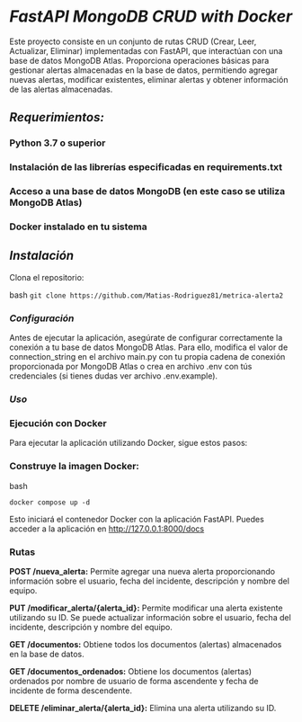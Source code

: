 # ***FastAPI MongoDB CRUD with Docker***
Este proyecto consiste en un conjunto de rutas CRUD (Crear, Leer, Actualizar, Eliminar) implementadas con FastAPI, que interactúan con una base de datos MongoDB Atlas. Proporciona operaciones básicas para gestionar alertas almacenadas en la base de datos, permitiendo agregar nuevas alertas, modificar existentes, eliminar alertas y obtener información de las alertas almacenadas.


## ***Requerimientos:***
### Python 3.7 o superior
### Instalación de las librerías especificadas en requirements.txt
### Acceso a una base de datos MongoDB (en este caso se utiliza MongoDB Atlas)
### Docker instalado en tu sistema


## *Instalación*
Clona el repositorio:

bash
`git clone https://github.com/Matias-Rodriguez81/metrica-alerta2`


### *Configuración*
Antes de ejecutar la aplicación, asegúrate de configurar correctamente la conexión a tu base de datos MongoDB Atlas. Para ello, modifica el valor de connection_string en el archivo main.py con tu propia cadena de conexión proporcionada por MongoDB Atlas o crea en archivo .env con tús credenciales (si tienes dudas ver archivo .env.example).

### ***Uso***
### **Ejecución con Docker**
Para ejecutar la aplicación utilizando Docker, sigue estos pasos:

### Construye la imagen Docker:

bash

`docker compose up -d`


Esto iniciará el contenedor Docker con la aplicación FastAPI. Puedes acceder a la aplicación en http://127.0.0.1:8000/docs

### Rutas
**POST /nueva_alerta:** Permite agregar una nueva alerta proporcionando información sobre el usuario, fecha del incidente, descripción y nombre del equipo.

**PUT /modificar_alerta/{alerta_id}:** Permite modificar una alerta existente utilizando su ID. Se puede actualizar información sobre el usuario, fecha del incidente, descripción y nombre del equipo.

**GET /documentos:** Obtiene todos los documentos (alertas) almacenados en la base de datos.

**GET /documentos_ordenados:** Obtiene los documentos (alertas) ordenados por nombre de usuario de forma ascendente y fecha de incidente de forma descendente.

**DELETE /eliminar_alerta/{alerta_id}:** Elimina una alerta utilizando su ID.

